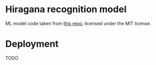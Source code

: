 # Hiragana recognition model

ML model code taken from [this repo](https://github.com/Nippon2019/Handwritten-Japanese-Recognition), licensed under the MIT license.

# Deployment

TODO